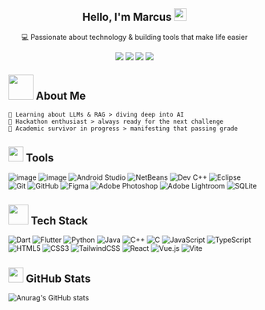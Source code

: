 <div align="center">

  <h2>Hello, I'm Marcus <img src="https://raw.githubusercontent.com/aemmadi/aemmadi/master/wave.gif" width="25px"></h2>
  <p align="center">
    <p>💻 Passionate about technology & building tools that make life easier</p>

  <a href="https://www.linkedin.com/in/mah-qing-fung"><img src="https://img.shields.io/badge/linkedin-%230077B5.svg?&style=for-the-badge&logo=linkedin&logoColor=white" style="display:inline-block; vertical-align:middle;" /></a>
  <a href="mailto:marcusmah6969@@gmail.com"><img src="https://img.shields.io/badge/gmail-%23D14836.svg?&style=for-the-badge&logo=gmail&logoColor=white" style="display:inline-block; vertical-align:middle;" /></a>
  <a href="https://github.com/marcusmqf"><img src="https://img.shields.io/badge/github-%23121011.svg?&style=for-the-badge&logo=github&logoColor=white" style="display:inline-block; vertical-align:middle;" /></a>
  <a href="https://instagram.com/marcusmah08"><img src="https://img.shields.io/badge/instagram-E4405F.svg?&style=for-the-badge&logo=instagram&logoColor=white" style="display:inline-block; vertical-align:middle;" /></a>
</p>
</div>

## <img src="https://media.giphy.com/media/VgCDAzcKvsR6OM0uWg/giphy.gif" width="50"> About Me
```text
🔭 Learning about LLMs & RAG > diving deep into AI
🌱 Hackathon enthusiast > always ready for the next challenge  
🌙 Academic survivor in progress > manifesting that passing grade 
```

## <img src="https://media3.giphy.com/media/v1.Y2lkPTc5MGI3NjExMmYxYjhrNXdyYmFha2xhY3luZGJxMXg4MWM5NXRpcTdva2xhbjQ0ayZlcD12MV9pbnRlcm5hbF9naWZfYnlfaWQmY3Q9cw/iDaCeaKrHhUI1I8e2b/giphy.gif" width="30"> Tools
![image](https://img.shields.io/badge/VSCode-0078D4?style=for-the-badge&logo=visual%20studio%20code&logoColor=white)
![image](https://img.shields.io/badge/Visual_Studio-5C2D91?style=for-the-badge&logo=visual%20studio&logoColor=white)
![Android Studio](https://img.shields.io/badge/Android%20Studio-3DDC84.svg?style=for-the-badge&logo=android-studio&logoColor=white)
![NetBeans](https://img.shields.io/badge/NetBeans-1B6AC6.svg?style=for-the-badge&logo=apache-netbeans-ide&logoColor=white)
![Dev C++](https://img.shields.io/badge/Dev%20C++-blue.svg?style=for-the-badge&logo=c%2B%2B&logoColor=white)
![Eclipse](https://img.shields.io/badge/Eclipse-FE7A16.svg?style=for-the-badge&logo=Eclipse&logoColor=white)
<br>
![Git](https://img.shields.io/badge/git-%23F05033.svg?style=for-the-badge&logo=git&logoColor=white)
![GitHub](https://img.shields.io/badge/github-%23121011.svg?style=for-the-badge&logo=github&logoColor=white)
![Figma](https://img.shields.io/badge/figma-%23F24E1E.svg?style=for-the-badge&logo=figma&logoColor=white)
![Adobe Photoshop](https://img.shields.io/badge/adobe%20photoshop-%2331A8FF.svg?style=for-the-badge&logo=adobe%20photoshop&logoColor=white)
![Adobe Lightroom](https://img.shields.io/badge/Adobe%20Lightroom-31A8FF.svg?style=for-the-badge&logo=Adobe%20Lightroom&logoColor=white)
![SQLite](https://img.shields.io/badge/sqlite-%2307405e.svg?style=for-the-badge&logo=sqlite&logoColor=white)

## <img src="https://media2.giphy.com/media/v1.Y2lkPTc5MGI3NjExaWNqMWEwOG1ydDZxYnk5ZXViOGNiNW90bmY4OWhxc2EyemM4aTQ1bSZlcD12MV9pbnRlcm5hbF9naWZfYnlfaWQmY3Q9cw/rQNY1TP5TUqPAKgx2A/giphy.gif" width="40"> Tech Stack
![Dart](https://img.shields.io/badge/dart-%230175C2.svg?style=for-the-badge&logo=dart&logoColor=white)
![Flutter](https://img.shields.io/badge/Flutter-%2302569B.svg?style=for-the-badge&logo=Flutter&logoColor=white)
![Python](https://img.shields.io/badge/python-3670A0?style=for-the-badge&logo=python&logoColor=ffdd54)
![Java](https://img.shields.io/badge/java-%23ED8B00.svg?style=for-the-badge&logo=openjdk&logoColor=white)
![C++](https://img.shields.io/badge/c++-%2300599C.svg?style=for-the-badge&logo=c%2B%2B&logoColor=white)
![C](https://img.shields.io/badge/c-%2300599C.svg?style=for-the-badge&logo=c&logoColor=white)
![JavaScript](https://img.shields.io/badge/javascript-%23323330.svg?style=for-the-badge&logo=javascript&logoColor=%23F7DF1E)
![TypeScript](https://img.shields.io/badge/typescript-%23007ACC.svg?style=for-the-badge&logo=typescript&logoColor=white)
![HTML5](https://img.shields.io/badge/html5-%23E34F26.svg?style=for-the-badge&logo=html5&logoColor=white)
![CSS3](https://img.shields.io/badge/css3-%231572B6.svg?style=for-the-badge&logo=css3&logoColor=white)
![TailwindCSS](https://img.shields.io/badge/tailwindcss-%2338B2AC.svg?style=for-the-badge&logo=tailwind-css&logoColor=white)
![React](https://img.shields.io/badge/react-%2320232a.svg?style=for-the-badge&logo=react&logoColor=%2361DAFB)
![Vue.js](https://img.shields.io/badge/vuejs-%2335495e.svg?style=for-the-badge&logo=vuedotjs&logoColor=%234FC08D)
![Vite](https://img.shields.io/badge/vite-%23646CFF.svg?style=for-the-badge&logo=vite&logoColor=white)

## <img src="https://media1.giphy.com/media/v1.Y2lkPTc5MGI3NjExanhqZG5pYmUwanA4ejc5NGo0NGFoYjJtODJxZGk5ampmZ2FyaG4xZyZlcD12MV9pbnRlcm5hbF9naWZfYnlfaWQmY3Q9cw/CwTvSiWflgCGKgz5eb/giphy.gif" width="30"> GitHub Stats
![Anurag's GitHub stats](https://github-readme-stats.vercel.app/api?username=marcusmqf&show_icons=true&theme=radical&hide_border=true)
